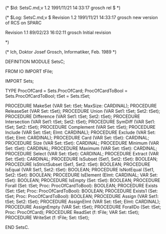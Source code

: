 (* $Id: SetsC.md,v 1.2 1991/11/21 14:33:17 grosch rel $ *)

(* $Log: SetsC.md,v $
Revision 1.2  1991/11/21  14:33:17  grosch
new version of RCS on SPARC

Revision 1.1  89/02/23  16:02:11  grosch
Initial revision

 *)

(* Ich, Doktor Josef Grosch, Informatiker, Feb. 1989 *)

DEFINITION MODULE SetsC;

FROM IO IMPORT tFile;

IMPORT Sets;

TYPE
   ProcOfCard		= Sets.ProcOfCard;
   ProcOfCardToBool	= Sets.ProcOfCardToBool;
   tSet			= Sets.tSet;

PROCEDURE MakeSet	(VAR Set: tSet; MaxSize: CARDINAL);
PROCEDURE ReleaseSet	(VAR Set: tSet);
PROCEDURE Union		(VAR Set1: tSet; Set2: tSet);
PROCEDURE Difference	(VAR Set1: tSet; Set2: tSet);
PROCEDURE Intersection	(VAR Set1: tSet; Set2: tSet);
PROCEDURE SymDiff	(VAR Set1: tSet; Set2: tSet);
PROCEDURE Complement	(VAR Set: tSet);
PROCEDURE Include	(VAR Set: tSet; Elmt: CARDINAL);
PROCEDURE Exclude	(VAR Set: tSet; Elmt: CARDINAL);
PROCEDURE Card		(VAR Set: tSet): CARDINAL;
PROCEDURE Size		(VAR Set: tSet): CARDINAL;
PROCEDURE Minimum	(VAR Set: tSet): CARDINAL;
PROCEDURE Maximum	(VAR Set: tSet): CARDINAL;
PROCEDURE Select	(VAR Set: tSet): CARDINAL;
PROCEDURE Extract	(VAR Set: tSet): CARDINAL;
PROCEDURE IsSubset	(Set1, Set2: tSet): BOOLEAN;
PROCEDURE IsStrictSubset (Set1, Set2: tSet): BOOLEAN;
PROCEDURE IsEqual	(VAR Set1, Set2: tSet): BOOLEAN;
PROCEDURE IsNotEqual	(Set1, Set2: tSet): BOOLEAN;
PROCEDURE IsElement	(Elmt: CARDINAL; VAR Set: tSet): BOOLEAN;
PROCEDURE IsEmpty	(Set: tSet): BOOLEAN;
PROCEDURE Forall	(Set: tSet; Proc: ProcOfCardToBool): BOOLEAN;
PROCEDURE Exists	(Set: tSet; Proc: ProcOfCardToBool): BOOLEAN;
PROCEDURE Exists1	(Set: tSet; Proc: ProcOfCardToBool): BOOLEAN;
PROCEDURE Assign	(VAR Set1: tSet; Set2: tSet);
PROCEDURE AssignElmt	(VAR Set: tSet; Elmt: CARDINAL);
PROCEDURE AssignEmpty	(VAR Set: tSet);
PROCEDURE ForallDo	(Set: tSet; Proc: ProcOfCard);
PROCEDURE ReadSet	(f: tFile; VAR Set: tSet);
PROCEDURE WriteSet	(f: tFile;     Set: tSet);

END SetsC.
